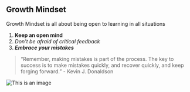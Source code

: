 ## Growth Mindset
Growth Mindset is all about being open to learning in all situations
    
1. **Keep an open mind**
2. *Don't be afraid of critical feedback*
3. ***Embrace your mistakes***
> “Remember, making mistakes is part of the process. The key to success is to make mistakes quickly, and recover quickly, and keep forging forward.” - Kevin J. Donaldson

![This is an image](https://images.infobloom.com/man-in-blue-shirt-and-jeans-with-hand-on-face-in-distress.jpg)
